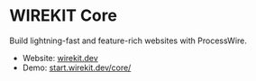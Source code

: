# WIREKIT Core
Build lightning-fast and feature-rich websites with ProcessWire.

* Website: <a href="https://www.wirekit.dev" target="_blank">wirekit.dev</a>
* Demo: <a href="https://start.wirekit.dev/core/" target="_blank">start.wirekit.dev/core/</a> 
